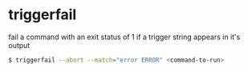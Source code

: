 triggerfail
===========

fail a command with an exit status of 1 if a trigger string appears in it's output

```sh
$ triggerfail --abort --match="error ERROR" <command-to-run>
```
